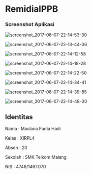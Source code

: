 # RemidialPPB


### Screenshot Aplikasi


![screenshot_2017-06-07-22-14-53-30](https://user-images.githubusercontent.com/22210692/26887113-5aebb9ea-4bd1-11e7-861b-28b4333b538f.png)


![screenshot_2017-06-07-22-13-44-36](https://user-images.githubusercontent.com/22210692/26887112-5aea222e-4bd1-11e7-95d7-a740d6886189.png)


![screenshot_2017-06-07-22-14-12-58](https://user-images.githubusercontent.com/22210692/26887111-5ae95e48-4bd1-11e7-9a60-ad344527b9c3.png)


![screenshot_2017-06-07-22-14-18-28](https://user-images.githubusercontent.com/22210692/26887114-5af42c10-4bd1-11e7-9af0-08895bfb3b61.png)


![screenshot_2017-06-07-22-14-22-50](https://user-images.githubusercontent.com/22210692/26887115-5b2642e0-4bd1-11e7-9b8c-f973563b2a5d.png)


![screenshot_2017-06-07-22-14-34-41](https://user-images.githubusercontent.com/22210692/26887118-5b3952f4-4bd1-11e7-9178-a66975ca56a4.png)


![screenshot_2017-06-07-22-14-39-85](https://user-images.githubusercontent.com/22210692/26887117-5b36de3e-4bd1-11e7-988f-0c32a36b203d.png)


![screenshot_2017-06-07-22-14-48-30](https://user-images.githubusercontent.com/22210692/26887120-5b61a31c-4bd1-11e7-912e-d4135cd9d2e7.png)

## Identitas

Nama : Maulana Fadia Hadi

Kelas : XIRPL4

Absen : 20

Sekolah : SMK Telkom Malang

NIS : 4748/1467.070

